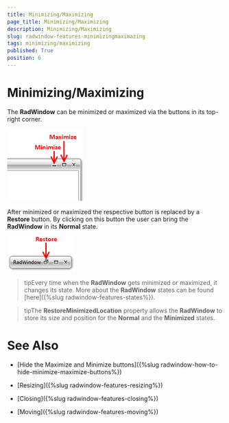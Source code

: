```yaml
---
title: Minimizing/Maximizing
page_title: Minimizing/Maximizing
description: Minimizing/Maximizing
slug: radwindow-features-minimizingmaximazing
tags: minimizing/maximizing
published: True
position: 6
---
```


# Minimizing/Maximizing

The __RadWindow__ can be minimized or maximized via the buttons in its top-right corner.

![](images/RadWindow_Minimize_Maximize_01.png)

After minimized or maximized the respective button is replaced by a __Restore__ button. By clicking on this button the user can bring the __RadWindow__ in its __Normal__ state.

![](images/RadWindow_Minimize_Maximize_02.png)

>tipEvery time when the __RadWindow__ gets minimized or maximized, it changes its state. More about the __RadWindow__ states can be found [here]({%slug radwindow-features-states%}).

>tipThe __RestoreMinimizedLocation__ property allows the __RadWindow__ to store its size and position for the __Normal__ and the __Minimized__ states.

# See Also

 * [Hide the Maximize and Minimize buttons]({%slug radwindow-how-to-hide-minimize-maximize-buttons%})

 * [Resizing]({%slug radwindow-features-resizing%})

 * [Closing]({%slug radwindow-features-closing%})

 * [Moving]({%slug radwindow-features-moving%})